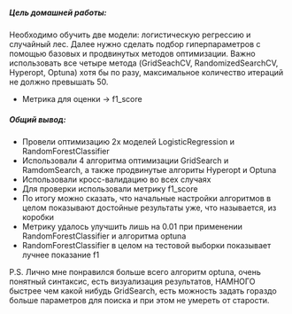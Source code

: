 
##### Цель домашней работы:

Необходимо обучить две модели: логистическую регрессию и случайный лес. Далее нужно сделать подбор гиперпараметров с помощью базовых и продвинутых методов оптимизации. Важно использовать все четыре метода (GridSeachCV, RandomizedSearchCV, Hyperopt, Optuna) хотя бы по разу, максимальное количество итераций не должно превышать 50.

- Метрика для оценки -> f1_score

##### Общий вывод:
- Провели оптимизацию 2х моделей LogisticRegression и RandomForestClassifier
- Использовали 4 алгоритма оптимизации GridSearch и RamdomSearch, а также продвинутые алгориты Hyperopt и Optuna
- Использовали кросс-валидацию во всех случаях
- Для проверки использовали метрику f1_score
- По итогу можно сказать, что начальные настройки алгоритмов в целом показывают достойные результаты уже, что называется, из коробки
- Метрику удалось улучшить лишь на 0.01 при применении RandomForestClassifier и алгоритма optuna
- RandomForestClassifier в целом на тестовой выборки показывает лучнее показание f1

P.S. Лично мне понравился больше всего алгоритм optuna, очень понятный синтаксис, есть визуализация результатов, НАМНОГО быстрее чем какой нибудь GridSearch, есть можность задать гораздо больше параметров для поиска и при этом не умереть от старости.